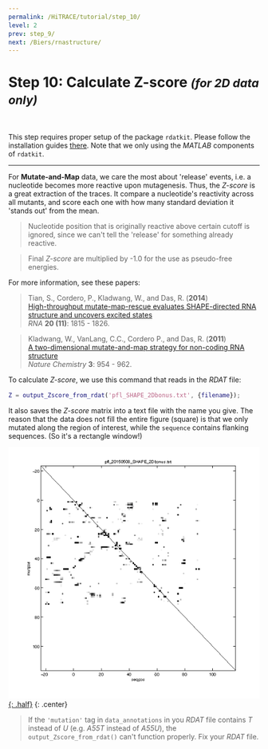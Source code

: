 ```yaml
---
permalink: /HiTRACE/tutorial/step_10/
level: 2
prev: step_9/
next: /Biers/rnastructure/
---
```


# Step 10: Calculate Z-score _<small>(for 2D data only)</small>_

<br/>

This step requires proper setup of the package `rdatkit`. Please follow the installation guides [there](/RDATKit/install/). Note that we only using the _MATLAB_ components of `rdatkit`.

<hr/>

For **Mutate-and-Map** data, we care the most about 'release' events, i.e. a nucleotide becomes more reactive upon mutagenesis. Thus, the _Z-score_ is a great extraction of the traces. It compare a nucleotide's reactivity across all mutants, and score each one with how many standard deviation it 'stands out' from the mean.

> Nucleotide position that is originally reactive above certain cutoff is ignored, since we can't tell the 'release' for something already reactive.

> Final _Z-score_ are multiplied by -1.0 for the use as pseudo-free energies.

For more information, see these papers:

>Tian, S., Cordero, P., Kladwang, W., and Das, R. (**2014**)<br/>
>[High-throughput mutate-map-rescue evaluates SHAPE-directed RNA structure and uncovers excited states](http://rnajournal.cshlp.org/content/20/11/1815)<br/>
>*RNA* **20 (11)**: 1815 - 1826.

>Kladwang, W., VanLang, C.C., Cordero P., and Das, R. (**2011**)<br/>
>[A two-dimensional mutate-and-map strategy for non-coding RNA structure](http://www.nature.com/nchem/journal/v3/n12/abs/nchem.1176.html)<br/>
>*Nature Chemistry* **3**: 954 - 962.


To calculate _Z-score_, we use this command that reads in the _RDAT_ file:

```matlab
Z = output_Zscore_from_rdat('pfl_SHAPE_2Dbonus.txt', {filename});
```

It also saves the _Z-score_ matrix into a text file with the name you give. The reason that the data does not fill the entire figure (square) is that we only mutated along the region of interest, while the `sequence` contains flanking sequences. (So it's a rectangle window!)

[![output_Zscore_from_rdat Figure](/repos/hitrace/res/pfl_2D_fig_Z.png "output_Zscore_from_rdat Figure"){: .half}](/repos/hitrace/res/pfl_2D_fig_Z.png)
{: .center}

> If the `'mutation'` tag in `data_annotations` in you _RDAT_ file contains _T_ instead of _U_ (e.g. _A55T_ instead of _A55U_), the `output_Zscore_from_rdat()` can't function properly. Fix your _RDAT_ file.
